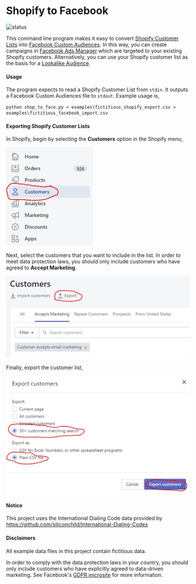 # Shopify to Facebook
![status](https://img.shields.io/badge/dev--status-in--progress-yellow)

This command line program makes it easy to convert [Shopify Customer Lists](https://help.shopify.com/en/manual/customers/import-export-customers#export-existing-customers-to-a-csv-file) into [Facebook Custom Audiences](https://www.facebook.com/micro_site/url/?click_creative_path[0]=link&click_from_context_menu=true&country=GB&destination=https%3A%2F%2Fwww.facebook.com%2Fbusiness%2Furl%2F%3Fhref%3D%252Fbusiness%252Fhelp%252F170456843145568%253Fhelpref%253Duf_permalink%26cmsid%3D170456843145568%26creative%3Dlink%26creative_detail%3Dpermalink%26create_type%26destination_cms_id%26orig_http_referrer%3Dhttps%253A%252F%252Fwww.facebook.com%252Fbusiness%252Fhelp%252F170456843145568%253Fid%253D2469097953376494%26search_session_id&event_type=click&last_nav_impression_id=0ETa76LbaPa2lIyib&max_percent_page_viewed=83&max_viewport_height_px=754&max_viewport_width_px=1536&orig_http_referrer=https%3A%2F%2Fwww.facebook.com%2Fbusiness%2Fhelp%2F170456843145568%3Fid%3D2469097953376494&orig_request_uri=https%3A%2F%2Fwww.facebook.com%2Fbusiness%2Fhelp%2F170456843145568%3Fhelpref%3Duf_permalink&primary_cmsid=170456843145568&primary_content_locale=en_GB&region=emea&scrolled=true&session_id=2JkTmiMG1irC4pgTt&site=fb4b&extra_data[view_type]=v3_initial_view&extra_data[site_section]=help&extra_data[placement]=%2Fbusiness%2Fhelp%2F170456843145568&extra_data[creative_detail]=permalink). In this way, you can create campaigns in [Facebook Ads Manager](https://www.facebook.com/business/tools/ads-manager) which are targeted to your existing Shopify customers. Alternatively, you can use your Shopify customer list as the basis for a [Lookalike Audience](https://www.facebook.com/micro_site/url/?click_creative_path[0]=link&click_from_context_menu=true&country=GB&destination=https%3A%2F%2Fwww.facebook.com%2Fbusiness%2Furl%2F%3Fhref%3D%252Fbusiness%252Fhelp%252F744354708981227%253Fhelpref%253Duf_permalink%26cmsid%3D744354708981227%26creative%3Dlink%26creative_detail%3Dpermalink%26create_type%26destination_cms_id%26orig_http_referrer%3Dhttps%253A%252F%252Fwww.facebook.com%252Fbusiness%252Fhelp%252F744354708981227%253Fid%253D2469097953376494%26search_session_id&event_type=click&last_nav_impression_id=04Wll86M6edHqaq50&max_percent_page_viewed=75&max_viewport_height_px=754&max_viewport_width_px=1536&orig_http_referrer=https%3A%2F%2Fwww.facebook.com%2Fbusiness%2Fhelp%2F744354708981227%3Fid%3D2469097953376494&orig_request_uri=https%3A%2F%2Fwww.facebook.com%2Fbusiness%2Fhelp%2F744354708981227%3Fid%3D2469097953376494&primary_cmsid=744354708981227&primary_content_locale=en_GB&region=emea&scrolled=true&session_id=2JkTmiMG1irC4pgTt&site=fb4b&extra_data[view_type]=v3_initial_view&extra_data[site_section]=help&extra_data[placement]=%2Fbusiness%2Fhelp%2F744354708981227&extra_data[creative_detail]=permalink).

#### Usage

The program expects to read a Shopify Customer List from `stdin`. It outputs a Facebook Custom Audiences file to `stdout`. Example usage is,

```buildoutcfg
python shop_to_face.py < examples\fictitious_shopify_export.csv > examples\fictitious_facebook_import.csv
```

#### Exporting Shopify Customer Lists

In Shopify, begin by selecting the **Customers** option in the Shopify menu, 

![Screenshot](https://github.com/johntelforduk/shopify-to-facebook/blob/master/screenshots/Shopify_menu.JPG)

Next, select the customers that you want to include in the list. In order to meet data protection laws, you should only include customers who have agreed to **Accept Marketing**.

![Screenshot](https://github.com/johntelforduk/shopify-to-facebook/blob/master/screenshots/Shopify_export.JPG)

Finally, export the customer list,

![Screenshot](https://github.com/johntelforduk/shopify-to-facebook/blob/master/screenshots/Shopify_customer_export.JPG)

#### Notice

This project uses the International Dialing Code data provided by https://github.com/siliconchild/International-Dialing-Codes

#### Disclaimers
All example data files in this project contain fictitious data.

In order to comply with the data protection laws in your country, you should only include customers who have explicitly agreed to data-driven marketing. See Facebook's [GDPR microsite](https://www.facebook.com/business/gdpr) for more information.